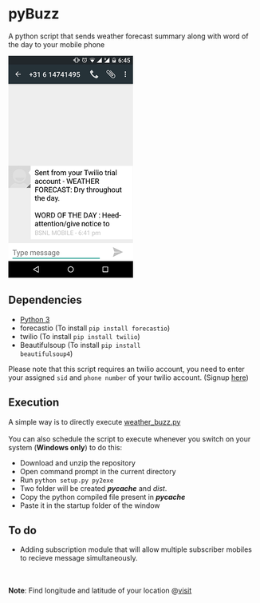 # pyBuzz
A python script that sends weather forecast summary along with word of the day to your mobile phone

![](Screenshot.png)

Dependencies
---
* [Python 3](https://www.python.org/downloads/)
* forecastio (To install <code>pip install forecastio</code>)
* twilio (To install <code>pip install twilio</code>)
* Beautifulsoup (To install <code>pip install beautifulsoup4</code>)

Please note that this script requires an twilio account, you need to enter your assigned `sid` and `phone number` of your twilio account. (Signup [here](https://www.twilio.com))

Execution
---
A simple way is to directly execute [weather_buzz.py](https://github.com/Akash1684/pyBuzz/raw/master/weather_buzz.py)
<br><br>
You can also schedule the script to execute whenever you switch on your system (**Windows only**) to do this:
* Download and unzip the repository
* Open command prompt in the current directory
* Run `python setup.py py2exe`
* Two folder will be created *__pycache__* and *dist*.
* Copy the python compiled file present in *__pycache__*
* Paste it in the startup folder of the window

To do
---
* Adding subscription module that will allow multiple subscriber mobiles to recieve message simultaneously.

<br></br>
**Note**: Find longitude and latitude of your location @[visit](http://www.latlong.net/)
  
